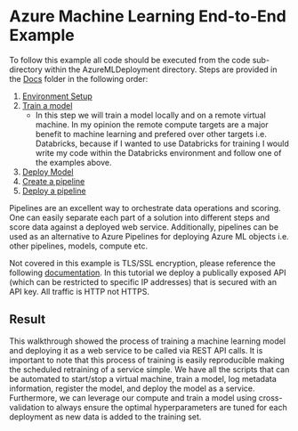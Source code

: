 # Azure Machine Learning End-to-End Example

To follow this example all code should be executed from the code sub-directory within the AzureMLDeployment directory. Steps are provided in the [Docs](Docs) folder in the following order:  
1. [Environment Setup](Docs/01_EnvironmentSetup.md) 
1. [Train a model](Docs/02_TrainModel.md)
    - In this step we will train a model locally and on a remote virtual machine. In my opinion the remote compute targets are a major benefit to machine learning and prefered over other targets i.e. Databricks, because if I wanted to use Databricks for training I would write my code within the Databricks environment and follow one of the examples above. 
1. [Deploy Model](Docs/03_DeployModel.md)
1. [Create a pipeline](Docs/04_CreatePipeline.md)
1. [Deploy a pipeline](Docs/05_DeployPipeline.md)


Pipelines are an excellent way to orchestrate data operations and scoring. One can easily separate each part of a solution into different steps and score data against a deployed web service. Additionally, pipelines can be used as an alternative to Azure Pipelines for deploying Azure ML objects i.e. other pipelines, models, compute etc. 


Not covered in this example is TLS/SSL encryption, please reference the following [documentation](https://docs.microsoft.com/en-us/azure/machine-learning/how-to-secure-web-service). In this tutorial we deploy a publically exposed API (which can be restricted to specific IP addresses) that is secured with an API key. All traffic is HTTP not HTTPS.   


## Result 

This walkthrough showed the process of training a machine learning model and deploying it as a web service to be called via REST API calls. It is important to note that this process of training is easily reproducible making the scheduled retraining of a service simple. We have all the scripts that can be automated to start/stop a virtual machine, train a model, log metadata information, register the model, and deploy the model as a service. Furthermore, we can leverage our compute and train a model using cross-validation to always ensure the optimal hyperparameters are tuned for each deployment as new data is added to the training set. 

